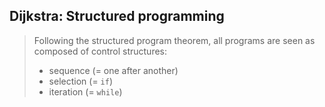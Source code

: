 ## Dijkstra: Structured programming

> Following the structured program theorem, all programs are seen as composed of control structures:
> * sequence (= one after another)
> * selection (= `if`)
> * iteration (= `while`)
